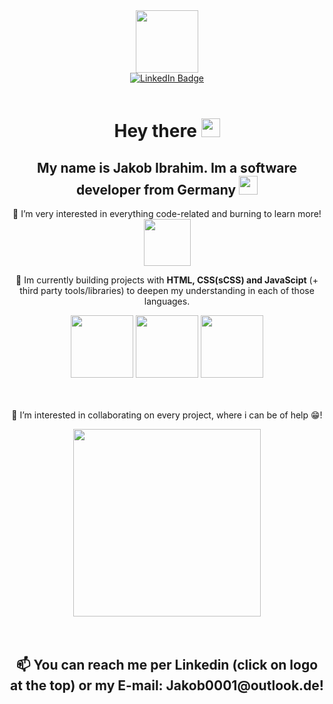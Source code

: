 <div id="header" align="center">
  <img src="https://media.giphy.com/media/M9gbBd9nbDrOTu1Mqx/giphy.gif" width="100"/>
  <div id="badges">
  <a href="https://www.linkedin.com/in/jakob-ibrahim-42746924b/">
    <img src="https://img.shields.io/badge/LinkedIn-blue?style=for-the-badge&logo=linkedin&logoColor=white" alt="LinkedIn Badge"/>
  </a>
</div>
</div>
</br>
<h1 align='center'>
  Hey there
  <img src="https://media.giphy.com/media/hvRJCLFzcasrR4ia7z/giphy.gif" width="30px"/>
</h1>
 <p align='center'><h2 align='center'>My name is <strong>Jakob Ibrahim</strong>. Im a software developer from Germany <img src="https://media.giphy.com/media/MhxcOdjDlmVWg/giphy.gif" width="30"/></h2></p>
 <p align='center'>👀 I’m very interested in everything code-related and burning to learn more! <span><img src="https://media.giphy.com/media/LpiVeIRgrqVsZJpM5H/giphy.gif" width='75'/></span></p>
 <p align='center'>🌱 Im currently building projects with <strong>HTML, CSS(sCSS) and JavaScipt</strong> (+ third party tools/libraries) to deepen my understanding in each of those languages.</p>
 
<div align="center">
  <img src="https://media.giphy.com/media/XAxylRMCdpbEWUAvr8/giphy.gif" width="100"/>
  <img src="https://media.giphy.com/media/fsEaZldNC8A1PJ3mwp/giphy.gif" width="100"/>
  <img src="https://media.giphy.com/media/ln7z2eWriiQAllfVcn/giphy.gif" width="100"/>
</div>
</br>
</br>

<p align='center'> 💞️ I’m interested in collaborating on every project, where i can be of help 😁!</p>
<div align='center'><span><img src="https://media.giphy.com/media/KtHYHsCSQurUc7Kuf3/giphy.gif" width="300"/></span></div>

</br>
</br>

<h2 align='center'> 📫 You can reach me per Linkedin (click on logo at the top) or my E-mail: <strong>Jakob0001@outlook.de!</strong></h2>
